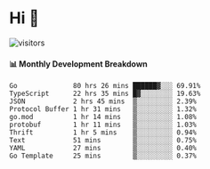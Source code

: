 # Hi 👋
 
![visitors](https://visitor-badge.glitch.me/badge?page_id=sorcererxw.sorcererx)

#### 📊 Monthly Development Breakdown

<!--START_SECTION:waka-->
```text
Go              80 hrs 26 mins ██████▓░░░ 69.91%
TypeScript      22 hrs 35 mins █▓░░░░░░░░ 19.63%
JSON            2 hrs 45 mins  ▒░░░░░░░░░ 2.39%
Protocol Buffer 1 hr 31 mins   ▒░░░░░░░░░ 1.32%
go.mod          1 hr 14 mins   ▒░░░░░░░░░ 1.08%
protobuf        1 hr 11 mins   ▒░░░░░░░░░ 1.03%
Thrift          1 hr 5 mins    ▒░░░░░░░░░ 0.94%
Text            51 mins        ▒░░░░░░░░░ 0.75%
YAML            27 mins        ▒░░░░░░░░░ 0.40%
Go Template     25 mins        ▒░░░░░░░░░ 0.37%
```
<!--END_SECTION:waka-->
